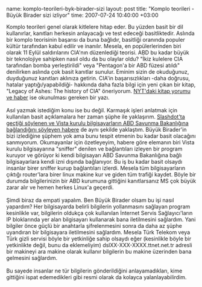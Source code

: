name: komplo-teorileri-byk-birader-sizi
layout: post
title: "Komplo teorileri - Büyük Birader sizi izliyor"
time: 2007-07-24 10:40:00 +03:00

Komplo teorileri genel olarak kitlelere hitap eder. Bu yüzden basit bir dil kullanırlar, kanıtları herkesin anlayacağı ve test edeceği basitliktedir. Aslında bir komplo teorisinin başarısı da buna bağlıdır, basitliği oranında populer kültür tarafından kabul edilir ve inanılır. Mesela, en popülerlerinden biri olarak 11 Eylül saldırılarını CIA'nın düzenlediği teorisi.  ABD bu kadar büyük bir teknolojiye sahipken nasıl oldu da bu olaylar oldu? "İkiz kulelere CIA tarafından bomba yerleştirildi" veya "Pentagon'a bir ABD füzesi atıldı" denilirken aslında çok basit kanıtlar sunulur. Eminim sizin de okuduğunuz, duyduğunuz kanıtları aklınıza getirin. CIA'in başarısızlıkları -daha doğrusu, hatalar yaptığı/yapabildiği- hakkında daha fazla bilgi için yeni çıkan bir kitap, "Legacy of Ashes: The history of CIA" öneriyorum. <a href="http://select.nytimes.com/preview/2007/07/22/books/1154682217838.html?8tpw&emc=tpw">NYT'daki kitap yorumu ve haber</a> ise okunulması gereken bir yazı.<br /><br />Asıl yazmak istediğim konu ise bu değil. Karmaşık işleri anlatmak için kullanılan basit açıklamalara her zaman şüphe ile yaklaşırım. <a href="http://www.whitedust.net/news/3984/United_States_Government_Online_Watchdogs?_Part_of_the_war_on_terror?.../">Slashdot'ta geçtiği söylenen ve Vista kurulu bilgisayarların ABD Savunma Bakanlığına bağlandığını söyleyen habere</a> de aynı şekilde yaklaştım. Büyük Birader'in bizi izlediğine şüphem yok ama bunu tespit etmenin bu kadar basit olacağını sanmıyorum. Okumayanlar için özetleyeyim, habere göre elemanın biri Vista kurulu bilgisayarına "sniffer" denilen ve bağlantıları izleyen bir program kuruyor ve görüyor ki kendi bilgisayarı ABD Savunma Bakanlığına bağlı bilgisayarlara kendi izni dışında bağlanıyor. Bu iş bu kadar basit olsaydı insanlar birer sniffer kurup bağlantıları izlerdi. Mesela tüm bilgisayarların çıktığı router'lara birer linux makine kur ve giden tüm trafiği kaydet. Böyle bir durumda bilgilerinizin bir ABD kurumuna gittiğini kanıtlarsanız MS çok büyük zarar alır ve hemen herkes Linux'a geçerdi. <br /><br />Şimdi biraz da empati yapalım. Ben Büyük Birader olsam bu işi nasıl yapardım? Her bilgisayarda belirli bilgilerin yollanmasını sağlayan program kesinlikle var, bilgilerin oldukça çok kullanılan İnternet Servis Sağlayıcı'ların IP bloklarında yer alan bilgisayarı kullanarak bana iletilmesini sağlardım. Yani bilgiler önce güçlü bir anahtarla şifrelenmesini sonra da daha az şüphe uyandıran bir bilgisayara iletilmesini sağlardım. Mesela Türk Telekom veya Türk gizli servisi böyle bir yetkinliğe sahip olsaydı eğer (kesinlikle böyle bir yetkinlikte değil, bunu da eklemeliyim) dslXX-XXX-XXXX.ttnet.net.tr adresli bir makineyi ara makine olarak kullanır bilgilerin bu makine üzerinden bana gelmesini sağlardım. <br /><br />Bu sayede insanlar ne tür bilgilerin gönderildiğini anlayamadıkları, kime gittiğini ispat edemedikleri gibi resmi olarak da kolayca yalanlayabilirdim.
